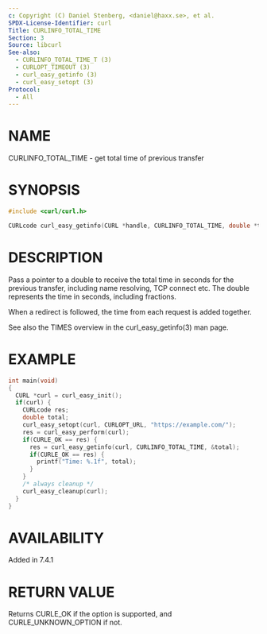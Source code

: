 ```yaml
---
c: Copyright (C) Daniel Stenberg, <daniel@haxx.se>, et al.
SPDX-License-Identifier: curl
Title: CURLINFO_TOTAL_TIME
Section: 3
Source: libcurl
See-also:
  - CURLINFO_TOTAL_TIME_T (3)
  - CURLOPT_TIMEOUT (3)
  - curl_easy_getinfo (3)
  - curl_easy_setopt (3)
Protocol:
  - All
---
```


# NAME

CURLINFO_TOTAL_TIME - get total time of previous transfer

# SYNOPSIS

~~~c
#include <curl/curl.h>

CURLcode curl_easy_getinfo(CURL *handle, CURLINFO_TOTAL_TIME, double *timep);
~~~

# DESCRIPTION

Pass a pointer to a double to receive the total time in seconds for the
previous transfer, including name resolving, TCP connect etc. The double
represents the time in seconds, including fractions.

When a redirect is followed, the time from each request is added together.

See also the TIMES overview in the curl_easy_getinfo(3) man page.

# EXAMPLE

~~~c
int main(void)
{
  CURL *curl = curl_easy_init();
  if(curl) {
    CURLcode res;
    double total;
    curl_easy_setopt(curl, CURLOPT_URL, "https://example.com/");
    res = curl_easy_perform(curl);
    if(CURLE_OK == res) {
      res = curl_easy_getinfo(curl, CURLINFO_TOTAL_TIME, &total);
      if(CURLE_OK == res) {
        printf("Time: %.1f", total);
      }
    }
    /* always cleanup */
    curl_easy_cleanup(curl);
  }
}
~~~

# AVAILABILITY

Added in 7.4.1

# RETURN VALUE

Returns CURLE_OK if the option is supported, and CURLE_UNKNOWN_OPTION if not.
